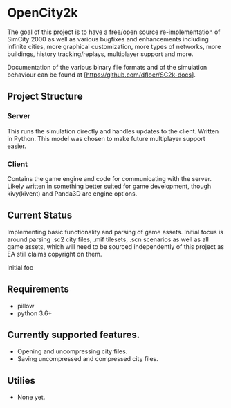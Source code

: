 # OpenCity2k
The goal of this project is to have a free/open source re-implementation of SimCity 2000 as well as various bugfixes and enhancements including infinite cities, more graphical customization, more types of networks, more buildings, history tracking/replays, multiplayer support and more.

Documentation of the various binary file formats and of the simulation behaviour can be found at [https://github.com/dfloer/SC2k-docs].

## Project Structure
### Server
This runs the simulation directly and handles updates to the client. Written in Python. This model was chosen to make future multiplayer support easier.
### Client
Contains the game engine and code for communicating with the server. Likely written in something better suited for game development, though kivy(kivent) and Panda3D are engine options. 

## Current Status
Implementing basic functionality and parsing of game assets. Initial focus is around parsing .sc2 city files, .mif tilesets, .scn scenarios as well as all game assets, which will need to be sourced independently of this project as EA still claims copyright on them.

Initial foc

## Requirements
 - pillow
 - python 3.6+
 
 ## Currently supported features.
 - Opening and uncompressing city files.
 - Saving uncompressed and compressed city files.
 
 ## Utilies
 - None yet.